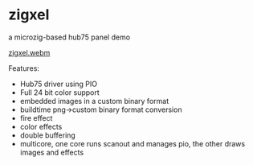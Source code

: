 # zigxel

a microzig-based hub75 panel demo

[zigxel.webm](https://github.com/user-attachments/assets/91c7fec2-ce17-4f4d-890e-a59bb1af747b)

Features:
- Hub75 driver using PIO
- Full 24 bit color support
- embedded images in a custom binary format
- buildtime png->custom binary format conversion
- fire effect
- color effects
- double buffering
- multicore, one core runs scanout and manages pio, the other draws images and effects
